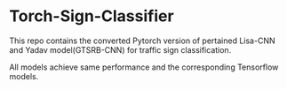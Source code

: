 # Torch-Sign-Classifier
This repo contains the converted Pytorch version of pertained Lisa-CNN and Yadav model(GTSRB-CNN) for traffic sign classification.

All models achieve same performance and the corresponding Tensorflow models.
